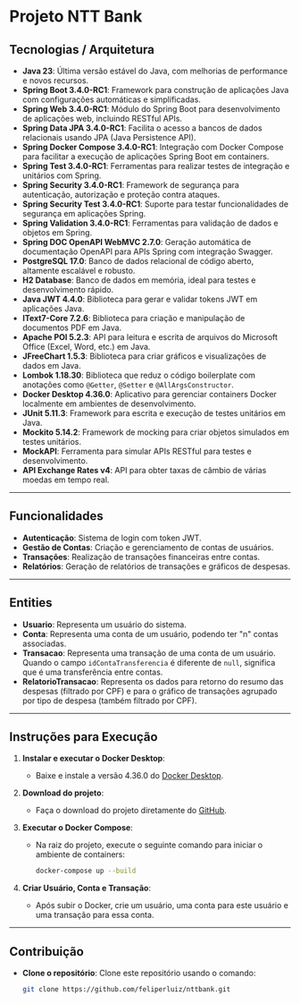 # Projeto NTT Bank

## Tecnologias / Arquitetura

- **Java 23**: Última versão estável do Java, com melhorias de performance e novos recursos.
- **Spring Boot 3.4.0-RC1**: Framework para construção de aplicações Java com configurações automáticas e simplificadas.
- **Spring Web 3.4.0-RC1**: Módulo do Spring Boot para desenvolvimento de aplicações web, incluindo RESTful APIs.
- **Spring Data JPA 3.4.0-RC1**: Facilita o acesso a bancos de dados relacionais usando JPA (Java Persistence API).
- **Spring Docker Compose 3.4.0-RC1**: Integração com Docker Compose para facilitar a execução de aplicações Spring Boot em containers.
- **Spring Test 3.4.0-RC1**: Ferramentas para realizar testes de integração e unitários com Spring.
- **Spring Security 3.4.0-RC1**: Framework de segurança para autenticação, autorização e proteção contra ataques.
- **Spring Security Test 3.4.0-RC1**: Suporte para testar funcionalidades de segurança em aplicações Spring.
- **Spring Validation 3.4.0-RC1**: Ferramentas para validação de dados e objetos em Spring.
- **Spring DOC OpenAPI WebMVC 2.7.0**: Geração automática de documentação OpenAPI para APIs Spring com integração Swagger.
- **PostgreSQL 17.0**: Banco de dados relacional de código aberto, altamente escalável e robusto.
- **H2 Database**: Banco de dados em memória, ideal para testes e desenvolvimento rápido.
- **Java JWT 4.4.0**: Biblioteca para gerar e validar tokens JWT em aplicações Java.
- **IText7-Core 7.2.6**: Biblioteca para criação e manipulação de documentos PDF em Java.
- **Apache POI 5.2.3**: API para leitura e escrita de arquivos do Microsoft Office (Excel, Word, etc.) em Java.
- **JFreeChart 1.5.3**: Biblioteca para criar gráficos e visualizações de dados em Java.
- **Lombok 1.18.30**: Biblioteca que reduz o código boilerplate com anotações como `@Getter`, `@Setter` e `@AllArgsConstructor`.
- **Docker Desktop 4.36.0**: Aplicativo para gerenciar containers Docker localmente em ambientes de desenvolvimento.
- **JUnit 5.11.3**: Framework para escrita e execução de testes unitários em Java.
- **Mockito 5.14.2**: Framework de mocking para criar objetos simulados em testes unitários.
- **MockAPI**: Ferramenta para simular APIs RESTful para testes e desenvolvimento.
- **API Exchange Rates v4**: API para obter taxas de câmbio de várias moedas em tempo real.

---

## Funcionalidades

- **Autenticação**: Sistema de login com token JWT.
- **Gestão de Contas**: Criação e gerenciamento de contas de usuários.
- **Transações**: Realização de transações financeiras entre contas.
- **Relatórios**: Geração de relatórios de transações e gráficos de despesas.

---

## Entities

- **Usuario**: Representa um usuário do sistema.
- **Conta**: Representa uma conta de um usuário, podendo ter "n" contas associadas.
- **Transacao**: Representa uma transação de uma conta de um usuário. Quando o campo `idContaTransferencia` é diferente de `null`, significa que é uma transferência entre contas.
- **RelatorioTransacao**: Representa os dados para retorno do resumo das despesas (filtrado por CPF) e para o gráfico de transações agrupado por tipo de despesa (também filtrado por CPF).

---

## Instruções para Execução

1. **Instalar e executar o Docker Desktop**:
    - Baixe e instale a versão 4.36.0 do [Docker Desktop](https://www.docker.com/products/docker-desktop/).

2. **Download do projeto**:
    - Faça o download do projeto diretamente do [GitHub](https://github.com/feliperluiz/nttbank/archive/refs/heads/feature/hello-world.zip).

3. **Executar o Docker Compose**:
    - Na raiz do projeto, execute o seguinte comando para iniciar o ambiente de containers:
      ```bash
      docker-compose up --build
      ```

4. **Criar Usuário, Conta e Transação**:
    - Após subir o Docker, crie um usuário, uma conta para este usuário e uma transação para essa conta.

---

## Contribuição

- **Clone o repositório**:
  Clone este repositório usando o comando:
  ```bash
  git clone https://github.com/feliperluiz/nttbank.git
